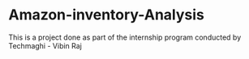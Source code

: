 # Amazon-inventory-Analysis
This is a project done as part of the internship program conducted by Techmaghi
                                                    - Vibin Raj
